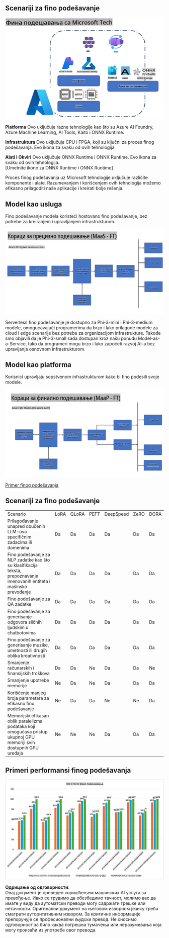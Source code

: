 ## Scenariji za fino podešavanje

![FineTuning with MS Services](../../../../translated_images/FinetuningwithMS.25759a0154a97ad90e43a6cace37d6bea87f0ac0236ada3ad5d4a1fbacc3bdf7.sr.png)

**Platforma** Ovo uključuje razne tehnologije kao što su Azure AI Foundry, Azure Machine Learning, AI Tools, Kaito i ONNX Runtime.

**Infrastruktura** Ovo uključuje CPU i FPGA, koji su ključni za proces finog podešavanja. Evo ikona za svaku od ovih tehnologija.

**Alati i Okviri** Ovo uključuje ONNX Runtime i ONNX Runtime. Evo ikona za svaku od ovih tehnologija.  
[Umetnite ikone za ONNX Runtime i ONNX Runtime]

Proces finog podešavanja uz Microsoft tehnologije uključuje različite komponente i alate. Razumevanjem i korišćenjem ovih tehnologija možemo efikasno prilagoditi naše aplikacije i kreirati bolje rešenja.

## Model kao usluga

Fino podešavanje modela koristeći hostovano fino podešavanje, bez potrebe za kreiranjem i upravljanjem infrastrukturom.

![MaaS Fine Tuning](../../../../translated_images/MaaSfinetune.6184d80a336ea9d7bb67a581e9e5d0b021cafdffff7ba257c2012e2123e0d77e.sr.png)

Serverless fino podešavanje je dostupno za Phi-3-mini i Phi-3-medium modele, omogućavajući programerima da brzo i lako prilagode modele za cloud i edge scenarije bez potrebe za organizacijom infrastrukture. Takođe smo objavili da je Phi-3-small sada dostupan kroz našu ponudu Model-as-a-Service, tako da programeri mogu brzo i lako započeti razvoj AI-a bez upravljanja osnovnom infrastrukturom.

## Model kao platforma

Korisnici upravljaju sopstvenom infrastrukturom kako bi fino podesili svoje modele.

![Maap Fine Tuning](../../../../translated_images/MaaPFinetune.cf8b08ef05bf57f362da90834be87562502f4370de4a7325a9fb03b8c008e5e7.sr.png)

[Primer finog podešavanja](https://github.com/Azure/azureml-examples/blob/main/sdk/python/foundation-models/system/finetune/chat-completion/chat-completion.ipynb)

## Scenariji za fino podešavanje

| | | | | | | |
|-|-|-|-|-|-|-|
|Scenario|LoRA|QLoRA|PEFT|DeepSpeed|ZeRO|DORA|
|Prilagođavanje unapred obučenih LLM-ova specifičnim zadacima ili domenima|Da|Da|Da|Da|Da|Da|
|Fino podešavanje za NLP zadatke kao što su klasifikacija teksta, prepoznavanje imenovanih entiteta i mašinsko prevođenje|Da|Da|Da|Da|Da|Da|
|Fino podešavanje za QA zadatke|Da|Da|Da|Da|Da|Da|
|Fino podešavanje za generisanje odgovora sličnih ljudskim u chatbotovima|Da|Da|Da|Da|Da|Da|
|Fino podešavanje za generisanje muzike, umetnosti ili drugih oblika kreativnosti|Da|Da|Da|Da|Da|Da|
|Smanjenje računarskih i finansijskih troškova|Da|Da|Ne|Da|Da|Ne|
|Smanjenje upotrebe memorije|Ne|Da|Ne|Da|Da|Da|
|Korišćenje manjeg broja parametara za efikasno fino podešavanje|Ne|Da|Da|Ne|Ne|Da|
|Memorijski efikasan oblik paralelizma podataka koji omogućava pristup ukupnoj GPU memoriji svih dostupnih GPU uređaja|Ne|Ne|Ne|Da|Da|Da|

## Primeri performansi finog podešavanja

![Finetuning Performance](../../../../translated_images/Finetuningexamples.9dbf84557eef43e011eb7cadf51f51686f9245f7953e2712a27095ab7d18a6d1.sr.png)

**Одрицање од одговорности**:  
Овај документ је преведен коришћењем машинских AI услуга за превођење. Иако се трудимо да обезбедимо тачност, молимо вас да имате у виду да аутоматски преводи могу садржати грешке или нетачности. Оригинални документ на његовом изворном језику треба сматрати ауторитативним извором. За критичне информације препоручује се професионални људски превод. Не сносимо одговорност за било каква погрешна тумачења или неразумевања која могу произаћи из употребе овог превода.